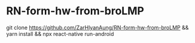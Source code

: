 # RN-form-hw-from-broLMP

git clone https://github.com/ZarHlyanAung/RN-form-hw-from-broLMP && yarn install && npx react-native run-android
